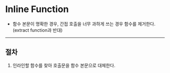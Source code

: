 # Inline Function

- 함수 본문이 명확한 경우, 간접 호출을 너무 과하게 쓰는 경우 함수를 제거한다. (extract function과 반대)

---

## 절차

1. 인라인할 함수를 찾아 호출문을 함수 본문으로 대체한다.
